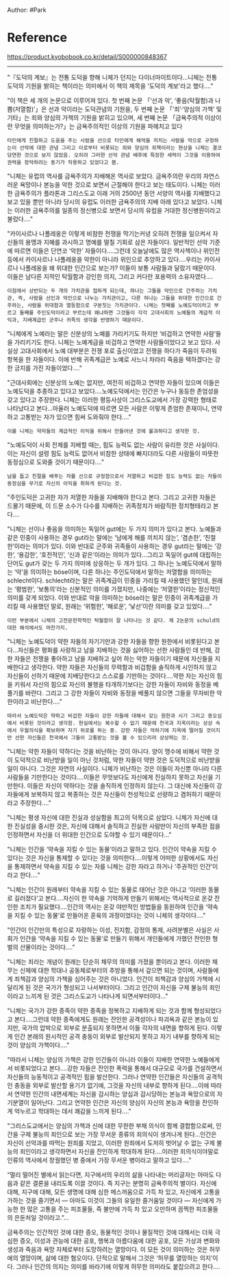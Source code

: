 Author: #Park 

# Reference 

https://product.kyobobook.co.kr/detail/S000000848367

-----

"『도덕의 계보』는 전통 도덕을 향해 니체가 던지는 다이너마이트이다...니체는 전통 도덕의 기원을 밝히는 책이라는 의미에서 이 책의 제목을 '도덕의 계보'라고 했다...."

"이 책은 세 개의 논문으로 이루어져 있다. 첫 번째 논문 「‘선과 악’, ‘좋음(탁월함)과 나쁨(저열함)’」은 선과 악이라는 도덕관념의 기원을, 두 번째 논문 「‘죄’·‘양심의 가책’ 및 기타」는 죄와 양심의 가책의 기원을 밝히고 있으며, 세 번째 논문 「금욕주의적 이상이란 무엇을 의미하는가?」는 금욕주의적인 이상의 기원을 파헤치고 있다

	타인에게 친절하고 도움을 주는 사람을 선으로 타인에게 해악을 끼치는 사람을 악으로 규정하는이 선악에 대한 관념 그리고 이로부터 비롯되는 죄와 양심의 죄책이라는 현상을 니체는 결코 당연한 것으로 보지 않았음. 오히려 그러한 선악 관념 배후에 특정한 세력이 그것을 이용하여 권력을 장악하려는 동기가 작용하고 있었다고 봄.

"니체는 유럽의 역사를 금욕주의가 지배해온 역사로 보았다. 금욕주의란 우리의 자연스러운 욕망이나 본능을 악한 것으로 보면서 근절해야 한다고 보는 태도이다. 니체는 이러한 금욕주의가 플라톤과 그리스도교 이래 거의 2500년 동안 서양의 역사를 지배했다고 보고 있을 뿐만 아니라 당시의 유럽도 이러한 금욕주의의 지배 아래 있다고 보았다. 니체는 이러한 금욕주의를 일종의 정신병으로 보면서 당시의 유럽을 거대한 정신병원이라고 불렀다...."

"카이사르나 나폴레옹은 이렇게 비참한 전쟁을 막기는커녕 오히려 전쟁을 일으켜서 자신들의 용맹과 지혜를 과시하고 명예를 떨칠 기회로 삼은 자들이다. 일반적인 선악 기준에 따르면 이들은 단연코 ‘악한’ 자들이다....그런데 오늘날에도 많은 역사책이나 위인전 등에서 카이사르나 나폴레옹을 악한이 아니라 위인으로 추앙하고 있다....우리는 카이사르나 나폴레옹을 왜 위대한 인간으로 보는가? 이들이 보통 사람들과 달랐기 때문이다. 이들은 남다른 지적인 탁월함과 강인한 의지, 그리고 커다란 포용력의 소유자였다....

	이점에서 상반되는 두 개의 가치관을 접하게 되는데, 하나는 그들을 악인으로 간주하는 가치관, 즉, 사람을 선인과 악인으로 나누는 가치관이고, 다른 하나는 그들을 위대한 인간으로 간주하는, 사람을 위대함과 열등함으로 구분짓는 가치관이다. 니체는 첫째를 노예도덕이라고 부르고 둘째를 주인도덕이라고 부르는데 왜냐하면 그것들이 각각 고대사회의 노예들의 계급적 이익과, 지배계급인 군주나 귀족의 생각을 반영하기 때문이다.

"니체에게 노예라는 말은 신분상의 노예를 가리키기도 하지만 ‘비겁하고 연약한 사람’들을 가리키기도 한다. 니체는 노예계급을 비겁하고 연약한 사람들이었다고 보고 있다. 사실상 고대사회에서 노예 대부분은 전쟁 포로 출신이었고 전쟁을 하다가 죽음이 두려워 항복을 한 자들이다. 이에 반해 귀족계급은 노예로 사느니 차라리 죽음을 택하겠다는 강한 긍지를 가진 자들이었다...."

"근대사회에는 신분상의 노예는 없지만, 여전히 비겁하고 연약한 자들이 있으며 이들은 노예도덕을 추종하고 있다고 보았다....노예도덕에서는 인간은 누구나 동등한 존엄성을 갖고 있다고 주장한다. 니체는 이러한 평등사상이 그리스도교에서 가장 강력한 형태로 나타났다고 본다...아울러 노예도덕에 따르면 모든 사람은 이렇게 존엄한 존재이니, 연약하고 고통받는 자가 있으면 힘써 도와줘야 한다...."

	이를 니체는 약자들의 계급적인 이익을 위해서 만들어낸 것에 불과하다고 생각한 것.

"노예도덕이 사회 전체를 지배할 때는, 힘도 능력도 없는 사람이 유리한 것은 사실이다. 이는 자신이 설령 힘도 능력도 없어서 비참한 상태에 빠지더라도 다른 사람들이 따뜻한 동정심으로 도와줄 것이기 때문이다...."

	남을 돕고 친절을 베푸는 자를 선으로 규정함으로서 저열하고 비겁한 힘도 능력도 없는 자들이 동정심을 무기로 자신의 이익을 취하게 된다는 것.


"주인도덕은 고귀한 자가 저열한 자들을 지배해야 한다고 본다. 그리고 고귀한 자들은 드물기 때문에, 이 드문 소수가 다수를 지배하는 귀족정치가 바람직한 정치형태라고 본다....

"니체는 선이나 좋음을 의미하는 독일어 gut에는 두 가지 의미가 있다고 본다. 노예들과 같은 민중이 사용하는 경우 gut라는 말에는 ‘남에게 해를 끼치지 않는’, ‘겸손한’, ‘친절한’이라는 의미가 있다. 이와 반대로 군주와 귀족들이 사용하는 경우 gut라는 말에는 ‘강한’, ‘용감한’, ‘호전적인’, ‘신과 같은’이라는 의미가 있다...그리고 독일어 gut에 대립하는 단어도 gut가 갖는 두 가지 의미에 상응하는 두 개가 있다. 그 하나는 노예도덕에서 말하는 ‘악’을 의미하는 böse이며, 다른 하나는 주인도덕에서 말하는 저열함을 의미하는 schlecht이다. schlecht라는 말은 귀족계급이 민중을 가리킬 때 사용했던 말인데, 원래는 ‘평범한’, ‘보통의’라는 신분적인 의미를 가졌지만, 나중에는 ‘저열한’이라는 정신적인 의미를 갖게 되었다. 이와 반대로 악을 의미하는 böse라는 말은 민중이 귀족계급을 가리킬 때 사용했던 말로, 원래는 ‘위험한’, ‘해로운’, ‘낯선’이란 의미를 갖고 있었다...."

	이런 부분에서 니체의 고전문헌학적인 탁월함이 잘 나타나는 것 같다. 제 2논문의 schuld의 대한 해석에서도 마찬가지.

"니체는 노예도덕이 약한 자들의 자기기만과 강한 자들을 향한 원한에서 비롯된다고 본다...자신들은 평화를 사랑하고 남을 지배하는 것을 싫어하는 선한 사람들인 데 반해, 강한 자들은 전쟁을 좋아하고 남을 지배하고 싶어 하는 악한 자들이기 때문에 자신들을 지배한다고 생각한다. 약한 자들은 자신들의 무력함과 비겁함을 솔직하게 시인하지 않고 자신들이 선하기 때문에 지배당한다고 스스로를 기만하는 것이다....약한 자는 자신의 힘을 키워서 자신의 힘으로 자신의 불행을 타개하기보다는 강한 자들이 자비와 동정을 베풀기를 바란다. 그리고 그 강한 자들이 자비와 동정을 베풀지 않으면 그들을 무자비한 악한이라고 비난한다...."

	따라서 노예도덕은 약하고 비겁한 자들이 강한 자들에 대해서 갖는 원한과 시기 그리고 증오심에서 비롯된 것이라고 생각함. 현실에서는 복수할 수 없기 때문에 천국과 지옥이라는 상상 속에서 우월의식을 확보하며 자기 위로를 하는 중. 강한 자들은 악하기에 지옥에 떨어질 것이지만 선한 자신들은 천국에서 그들이 고통받는 것을 볼 수 있으리라 상상하는 것.

"니체는 약한 자들이 약하다는 것을 비난하는 것이 아니다. 양이 맹수에 비해서 약한 것이 도덕적으로 비난받을 일이 아닌 것처럼, 약한 자들이 약한 것은 도덕적으로 비난받을 일이 아니다. 그것은 자연의 사실이다. 니체가 비난하는 것은 이들이 자신뿐 아니라 다른 사람들을 기만한다는 것이다....이들은 무엇보다도 자신에게 진실하지 못하고 자신을 기만한다. 이들은 자신이 약하다는 것을 솔직하게 인정하지 않는다. 그 대신에 자신들이 강자들에게 보복하지 않고 복종하는 것은 자신들이 천성적으로 선량하고 겸허하기 때문이라고 주장한다...."



"니체는 평생 자신에 대한 진실과 성실함을 최고의 덕목으로 삼았다. 니체가 자신에 대한 진실성을 중시한 것은, 자신에 대해서 솔직하고 진실한 사람만이 자신의 부족한 점을 인정하면서 자신을 더 위대한 인간으로 도야할 수 있기 때문이다..."



"니체는 인간을 ‘약속을 지킬 수 있는 동물’이라고 말하고 있다. 인간이 약속을 지킬 수 있다는 것은 자신을 통제할 수 있다는 것을 의미한다....이렇게 어떠한 상황에서도 자신을 통제하면서 약속을 지킬 수 있는 자를 니체는 강한 자라고 하거나 ‘주권적인 인간’이라고 한다...."



"니체는 인간이 원래부터 약속을 지킬 수 있는 동물로 태어난 것은 아니고 ‘이러한 동물로 길러졌다’고 본다....자신이 한 약속을 기억하게 만들기 위해서는 역사적으로 온갖 잔인한 조치가 필요했다....인간의 역사는 온갖 야만적인 방법들을 동원하여 인간을 ‘약속을 지킬 수 있는 동물’로 만들어온 훈육의 과정이었다는 것이 니체의 생각이다...."



"인간이 인간만의 특성으로 자랑하는 이성, 진지함, 감정의 통제, 사려분별은 사실은 사회가 인간을 ‘약속을 지킬 수 있는 동물’로 만들기 위해서 개인들에게 가했던 잔인한 형벌의 산물이라는 것이다...."


"니체는 죄라는 개념이 원래는 단순히 채무의 의미를 가졌을 뿐이라고 본다. 이러한 채무는 신체에 대한 학대나 공동체로부터의 추방을 통해서 갚으면 되는 것이며, 사람들에게 죄책감과 양심의 가책을 심어주는 것은 아니었다. 인간이 죄책감과 양심의 가책에 시달리게 된 것은 국가가 형성되고 나서부터이다. 그리고 인간이 자신을 구제 불능의 죄인이라고 느끼게 된 것은 그리스도교가 나타나게 되면서부터이다..."


"니체는 국가가 강한 종족이 약한 종족을 정복하고 지배하게 되는 것과 함께 형성되었다고 본다....그런데 약한 종족에게도 원래는 잔인한 공격성이나 파괴욕과 같은 본능이 있지만, 국가의 압박으로 외부로 분출되지 못하면서 이들 각자의 내면을 향하게 된다. 이렇게 인간 본래의 원시적인 공격 충동이 외부로 발산되지 못하고 자기 내부를 향하게 되는 것이 양심의 가책이다...."

"따라서 니체는 양심의 가책은 강한 인간들이 아니라 이들이 지배한 연약한 노예들에게서 비롯되었다고 본다....강한 자들은 잔인한 폭력을 통해서 대규모로 국가를 건설하면서 자신들의 능동적이고 공격적인 힘을 발산한다. 그러나 연약한 인간들은 자신들의 공격적인 충동을 외부로 발산할 용기가 없기에, 그것을 자신의 내부로 향하게 된다....이에 따라서 연약한 인간의 내면세계는 자신을 감시하는 양심과 감시당하는 본능과 욕망으로의 자기분열이 일어난다. 그리고 연약한 인간은 자신의 양심이 자신의 본능과 욕망을 잔인하게 억누르고 학대하는 데서 쾌감을 느끼게 된다...."


"그리스도교에서는 양심의 가책과 신에 대한 무한한 부채 의식이 함께 결합함으로써, 인간을 구제 불능의 죄인으로 보는 가장 무서운 종류의 죄의식이 생겨나게 된다...인간은 자신이 선악과를 따먹는 원죄를 지었고, 이러한 원죄에서 도저히 벗어날 수 없는 구제 불능의 죄인이라고 생각하면서 자신을 잔인하게 학대하게 된다....이러한 죄의식이야말로 인류의 역사에서 창궐했던 병 중에서 가장 무서운 병이라고 말하고 있다...."


“멀리 떨어진 별에서 읽는다면, 지구에서의 우리의 삶을 나타내는 머리글자는 아마도 다음과 같은 결론을 내리도록 이끌 것이다. 즉 지구는 분명히 금욕주의적 별이다. 자신에 대해, 지구에 대해, 모든 생명에 대해 심한 메스꺼움으로 가득 차 있고, 자신에게 고통을 가하는 것을 즐기면서 ― 아마도 이것이 그들의 유일한 즐거움일 것이다 ― 자신에게 가능한 한 많은 고통을 주는 피조물들, 즉 불만에 가득 차 있고 오만하며 끔찍한 피조물들의 은둔처일 것이라고.”...


금욕주의는 인간적인 것에 대한 증오, 동물적인 것이나 물질적인 것에 대해서는 더욱 극심한 증오, 이성과 관능에 대한 공포, 행복과 아름다움에 대한 공포, 모든 가상과 변화와 생성과 죽음과 욕망 자체로부터 도망하려는 열망이다. 이 모든 것이 의미하는 것은 허무에의 열망이며, 삶에 대한 혐오이다. 단적으로 말해서 그것은 ‘허무를 열망하는 의지’이다. 그러나 인간의 의지는 의미를 바라기에 이렇게 허무한 의미라도 붙잡으려고 한다....

